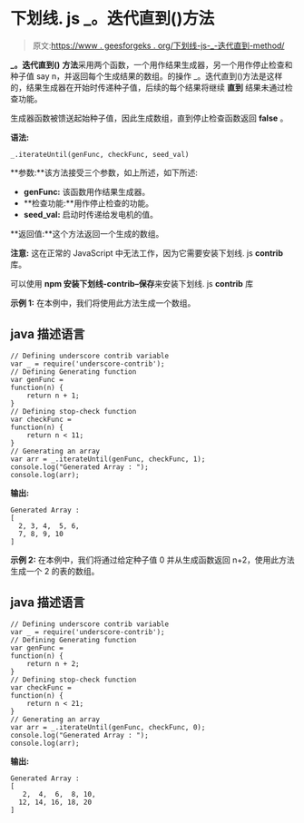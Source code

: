 # 下划线. js _。迭代直到()方法

> 原文:[https://www . geesforgeks . org/下划线-js-_-迭代直到-method/](https://www.geeksforgeeks.org/underscore-js-_-iterateuntil-method/)

**_。迭代直到()** **方法**采用两个函数，一个用作结果生成器，另一个用作停止检查和种子值 say n，并返回每个生成结果的数组。的操作 _。迭代直到()方法是这样的，结果生成器在开始时传递种子值，后续的每个结果将继续 **直到** 结果未通过检查功能。

生成器函数被馈送起始种子值，因此生成数组，直到停止检查函数返回 **false** 。

**语法:**

```
_.iterateUntil(genFunc, checkFunc, seed_val)

```

**参数:**该方法接受三个参数，如上所述，如下所述:

*   **genFunc:** 该函数用作结果生成器。
*   **检查功能:**用作停止检查的功能。
*   **seed_val:** 启动时传递给发电机的值。

**返回值:**这个方法返回一个生成的数组。

**注意:** 这在正常的 JavaScript 中无法工作，因为它需要安装下划线. js **contrib** 库。

可以使用 **npm 安装下划线-contrib–保存**来安装下划线. js **contrib** 库

**示例 1:** 在本例中，我们将使用此方法生成一个数组。

## java 描述语言

```
// Defining underscore contrib variable
var _ = require('underscore-contrib'); 
// Defining Generating function
var genFunc = 
function(n) { 
    return n + 1; 
}
// Defining stop-check function
var checkFunc = 
function(n) { 
    return n < 11; 
}
// Generating an array
var arr = _.iterateUntil(genFunc, checkFunc, 1);
console.log("Generated Array : ");
console.log(arr);
```

**输出:**

```
Generated Array :
[
  2, 3, 4,  5, 6,
  7, 8, 9, 10
]

```

**示例 2:** 在本例中，我们将通过给定种子值 0 并从生成函数返回 n+2，使用此方法生成一个 2 的表的数组。

## java 描述语言

```
// Defining underscore contrib variable
var _ = require('underscore-contrib'); 
// Defining Generating function
var genFunc = 
function(n) { 
    return n + 2; 
}
// Defining stop-check function
var checkFunc = 
function(n) { 
    return n < 21; 
}
// Generating an array
var arr = _.iterateUntil(genFunc, checkFunc, 0);
console.log("Generated Array : ");
console.log(arr);
```

**输出:**

```
Generated Array :
[
   2,  4,  6,  8, 10,
  12, 14, 16, 18, 20
]    

```
